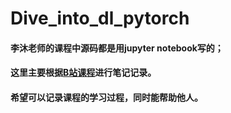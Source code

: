 # Dive_into_dl_pytorch
#### 李沐老师的课程中源码都是用jupyter notebook写的；
#### 这里主要根据[B站课程](https://space.bilibili.com/1567748478/channel/seriesdetail?sid=358497)进行笔记记录。
#### 希望可以记录课程的学习过程，同时能帮助他人。
